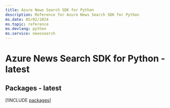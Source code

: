 ```yaml
---
title: Azure News Search SDK for Python
description: Reference for Azure News Search SDK for Python
ms.date: 05/02/2024
ms.topic: reference
ms.devlang: python
ms.service: newssearch
---
```

# Azure News Search SDK for Python - latest
## Packages - latest
[!INCLUDE [packages](news-search-index.md)]